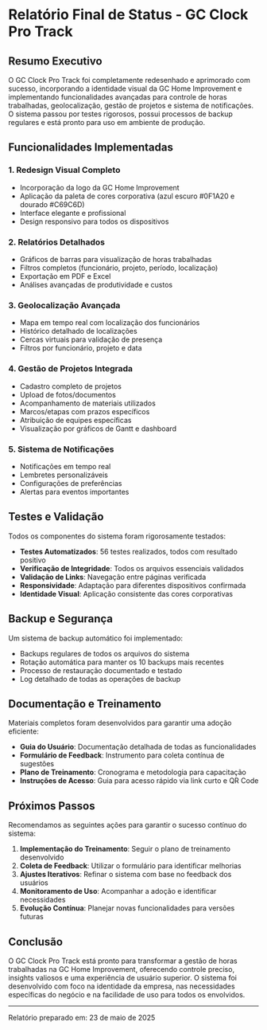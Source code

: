 # Relatório Final de Status - GC Clock Pro Track

## Resumo Executivo

O GC Clock Pro Track foi completamente redesenhado e aprimorado com sucesso, incorporando a identidade visual da GC Home Improvement e implementando funcionalidades avançadas para controle de horas trabalhadas, geolocalização, gestão de projetos e sistema de notificações. O sistema passou por testes rigorosos, possui processos de backup regulares e está pronto para uso em ambiente de produção.

## Funcionalidades Implementadas

### 1. Redesign Visual Completo
- Incorporação da logo da GC Home Improvement
- Aplicação da paleta de cores corporativa (azul escuro #0F1A20 e dourado #C69C6D)
- Interface elegante e profissional
- Design responsivo para todos os dispositivos

### 2. Relatórios Detalhados
- Gráficos de barras para visualização de horas trabalhadas
- Filtros completos (funcionário, projeto, período, localização)
- Exportação em PDF e Excel
- Análises avançadas de produtividade e custos

### 3. Geolocalização Avançada
- Mapa em tempo real com localização dos funcionários
- Histórico detalhado de localizações
- Cercas virtuais para validação de presença
- Filtros por funcionário, projeto e data

### 4. Gestão de Projetos Integrada
- Cadastro completo de projetos
- Upload de fotos/documentos
- Acompanhamento de materiais utilizados
- Marcos/etapas com prazos específicos
- Atribuição de equipes específicas
- Visualização por gráficos de Gantt e dashboard

### 5. Sistema de Notificações
- Notificações em tempo real
- Lembretes personalizáveis
- Configurações de preferências
- Alertas para eventos importantes

## Testes e Validação

Todos os componentes do sistema foram rigorosamente testados:

- **Testes Automatizados**: 56 testes realizados, todos com resultado positivo
- **Verificação de Integridade**: Todos os arquivos essenciais validados
- **Validação de Links**: Navegação entre páginas verificada
- **Responsividade**: Adaptação para diferentes dispositivos confirmada
- **Identidade Visual**: Aplicação consistente das cores corporativas

## Backup e Segurança

Um sistema de backup automático foi implementado:

- Backups regulares de todos os arquivos do sistema
- Rotação automática para manter os 10 backups mais recentes
- Processo de restauração documentado e testado
- Log detalhado de todas as operações de backup

## Documentação e Treinamento

Materiais completos foram desenvolvidos para garantir uma adoção eficiente:

- **Guia do Usuário**: Documentação detalhada de todas as funcionalidades
- **Formulário de Feedback**: Instrumento para coleta contínua de sugestões
- **Plano de Treinamento**: Cronograma e metodologia para capacitação
- **Instruções de Acesso**: Guia para acesso rápido via link curto e QR Code

## Próximos Passos

Recomendamos as seguintes ações para garantir o sucesso contínuo do sistema:

1. **Implementação do Treinamento**: Seguir o plano de treinamento desenvolvido
2. **Coleta de Feedback**: Utilizar o formulário para identificar melhorias
3. **Ajustes Iterativos**: Refinar o sistema com base no feedback dos usuários
4. **Monitoramento de Uso**: Acompanhar a adoção e identificar necessidades
5. **Evolução Contínua**: Planejar novas funcionalidades para versões futuras

## Conclusão

O GC Clock Pro Track está pronto para transformar a gestão de horas trabalhadas na GC Home Improvement, oferecendo controle preciso, insights valiosos e uma experiência de usuário superior. O sistema foi desenvolvido com foco na identidade da empresa, nas necessidades específicas do negócio e na facilidade de uso para todos os envolvidos.

---

Relatório preparado em: 23 de maio de 2025
